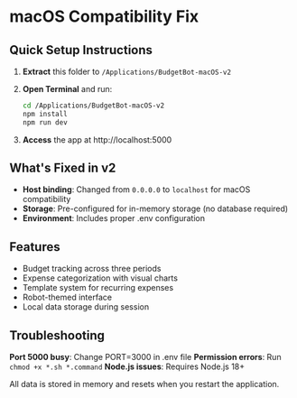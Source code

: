 # macOS Compatibility Fix

## Quick Setup Instructions

1. **Extract** this folder to `/Applications/BudgetBot-macOS-v2`

2. **Open Terminal** and run:
   ```bash
   cd /Applications/BudgetBot-macOS-v2
   npm install
   npm run dev
   ```

3. **Access** the app at http://localhost:5000

## What's Fixed in v2

- **Host binding**: Changed from `0.0.0.0` to `localhost` for macOS compatibility
- **Storage**: Pre-configured for in-memory storage (no database required)
- **Environment**: Includes proper .env configuration

## Features

- Budget tracking across three periods
- Expense categorization with visual charts
- Template system for recurring expenses
- Robot-themed interface
- Local data storage during session

## Troubleshooting

**Port 5000 busy**: Change PORT=3000 in .env file
**Permission errors**: Run `chmod +x *.sh *.command`
**Node.js issues**: Requires Node.js 18+

All data is stored in memory and resets when you restart the application.